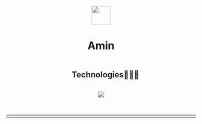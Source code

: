 <p align="center"><picture align="center"><img align="center" src = "https://github.com/7oSkaaa/7oSkaaa/blob/main/Images/about_me.gif?raw=true" width = 50px></picture></p>
<h1 align="center">Amin</h1>

<!--h1 without bottom border-->
<div id="user-content-toc">
  <ul align="center">
    <summary><h2 style="display: inline-block">Technologies👨🏻‍💻</h2></summary>
  </ul>
</div>
<!--tech stack icons-->
<p align="center">
  <a href="#">
    <img src="https://skillicons.dev/icons?i=git,css,postgres,github,html,java,js,linux,mysql,vscode,idea,windows&perline=14" />
  </a>
</p>

<br>
<table style="border: none;">
  <tr style="border: none;>
    <td>
      <img src="https://github-readme-streak-stats.herokuapp.com?user=AminMallouk&theme=dark&hide_border=false" width="500" alt="GitHub Streak Stats">
    </td>
    <td style="border: none;>
      <img src="https://github-readme-stats.vercel.app/api?username=AminMallouk&show_icons=true&theme=dark" width="500" alt="GitHub Stats">
    </td>
  </tr>
</table>
